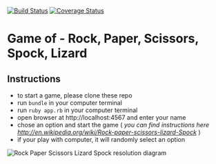 [![Build Status](https://travis-ci.org/6eff/rps-challenge.svg?branch=master)](https://travis-ci.org/6eff/rps-challenge)
<a href='https://coveralls.io/github/6eff/rps-challenge'><img src='https://coveralls.io/repos/github/6eff/rps-challenge/badge.svg' alt='Coverage Status' /></a>

# Game of - Rock, Paper, Scissors, Spock, Lizard

Instructions
-------

* to start a game, please clone these repo
* run `bundle` in your computer terminal
* run `ruby app.rb` in your computer terminal
* open browser at http://localhost:4567 and enter your name
* chose an option and start the game ( _you can find instructions here http://en.wikipedia.org/wiki/Rock-paper-scissors-lizard-Spock_ )
* if your play with computer, it will randomly select an option

<p><img src="https://raw.githubusercontent.com/makersacademy/course/master/images/rpsls.jpg?token=AS3HUZEazk_fWEuh2G-j30Px_ca7VoFdks5XnbXQwA%3D%3D" alt="Rock Paper Scissors Lizard Spock resolution diagram"></a><br></p>
